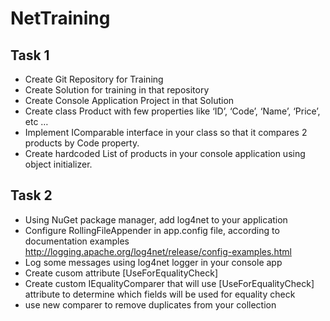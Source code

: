# NetTraining

## Task 1
- Create Git Repository for Training
- Create Solution for training in that repository
- Create Console Application Project in that Solution
- Create class Product with few properties like ‘ID’, ‘Code’, ‘Name’, ‘Price’, etc …
- Implement IComparable interface in your class so that it compares 2 products by Code property.
- Create hardcoded List of products in your console application using object initializer.

## Task 2
- Using NuGet package manager, add log4net to your application
- Configure RollingFileAppender in app.config file, according to documentation examples http://logging.apache.org/log4net/release/config-examples.html
- Log some messages using log4net logger in your console app
- Create cusom attribute [UseForEqualityCheck]
- Create custom IEqualityComparer that will use [UseForEqualityCheck] attribute to determine which fields will be used for equality check
- use new comparer to remove duplicates from your collection